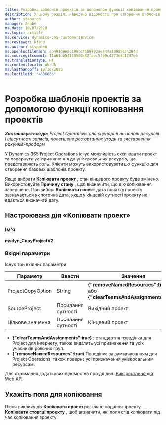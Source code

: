 ```yaml
---
title: Розробка шаблонів проектів за допомогою функції копіювання проектів
description: У цьому розділі наведено відомості про створення шаблонів проектів за допомогою настроюваної дії «Копіювати проект».
author: stsporen
manager: Annbe
ms.date: 10/07/2020
ms.topic: article
ms.service: dynamics-365-customerservice
ms.reviewer: kfend
ms.author: stsporen
ms.openlocfilehash: cb49109e8c199bc4569702ae844a19985534294d
ms.sourcegitcommit: 11a61db54119503e82faec5f99c4273e8d1247e5
ms.translationtype: HT
ms.contentlocale: uk-UA
ms.lasthandoff: 10/16/2020
ms.locfileid: "4086656"
---
```

# <a name="develop-project-templates-with-copy-project"></a>Розробка шаблонів проектів за допомогою функції копіювання проектів

_**Застосовується до:** Project Operations для сценаріїв на основі ресурсів і відсутності запасів, полегшене розгортання: угоди та виставлення рахунків-проформ_

У Dynamics 365 Project Operations існує можливість скопіювати проект та повернути усі призначення до універсальних ресурсів, що представляють роль. Клієнти можуть використовувати цю функцію для створення базових шаблонів проекту.

Якщо вибрати **Копіювати проект** , стан кінцевого проекту буде змінено. Використовуйте **Причину стану** , щоб визначити, що дію копіювання завершено. При виборі **Копіювати проект** дата початку проекту зазначається як поточна дата, якщо у кінцевій сутності проекту не вдається визначити дату.

## <a name="copy-project-custom-action"></a>Настроювана дія «Копіювати проект» 

### <a name="name"></a>Ім'я 

**msdyn_CopyProjectV2**

### <a name="input-parameters"></a>Вхідні параметри
Існує три вхідних параметри.

| Параметр          | Ввести   | Значення                                                   | 
|--------------------|--------|----------------------------------------------------------|
| ProjectCopyOption  | String | **{"removeNamedResources":true}** або **{"clearTeamsAndAssignments":true}** |
| SourceProject      | Посилання сутності | Вихідний проект |
| Цільове значення             | Посилання сутності | Кінцевий проект |


- **{"clearTeamsAndAssignments":true}** : стандартна поведінка для Project для Інтернету, також видалить усі призначення та усіх учасників робочих груп.
- **{"removeNamedResources":true}** Поведінка за замовчуванням для Project Operations, також поверне усі призначення універсальним ресурсам.

Для отримання додаткових відомостей про дії див. [Використання дій Web API](https://docs.microsoft.com/powerapps/developer/common-data-service/webapi/use-web-api-actions)

## <a name="specify-fields-to-copy"></a>Укажіть поля для копіювання 
Після виклику дія **Копіювати проект** розгляне подання проекту **Копіювати стовпці проекту** , щоб визначити, які поля слід копіювати під час копіювання проекту.
